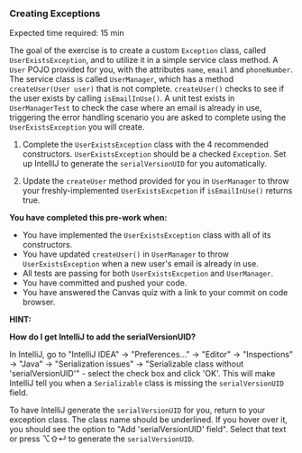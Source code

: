 ### Creating Exceptions

Expected time required: 15 min

The goal of the exercise is to create a custom `Exception` class, called `UserExistsException`,
and to utilize it in a simple service class method. A `User` POJO provided for you,
with the attributes `name`, `email` and `phoneNumber`. The service class is called `UserManager`,
which has a method `createUser(User user)` that is not complete. `createUser()`
checks to see if the user exists by calling `isEmailInUse()`. A unit test exists in `UserManagerTest`
to check the case where an email is already in use, triggering the error handling scenario you are asked
to complete using the `UserExistsException` you will create.

1) Complete the `UserExistsException` class with the 4 recommended constructors. `UserExistsException`
   should be a checked `Exception`. Set up IntellIJ to generate the `serialVersionUID` for you automatically.

2) Update the `createUser` method provided for you in `UserManager` to throw your freshly-implemented
   `UserExistsExcpetion` if `isEmailInUse()` returns true. 

**You have completed this pre-work when:**
* You have implemented the `UserExistsException` class with all of its constructors.
* You have updated `createUser()` in `UserManager` to throw `UserExistsException` when a new user's email is already
  in use.
* All tests are passing for both `UserExistsExcpetion` and
  `UserManager`.
* You have committed and pushed your code.
* You have answered the Canvas quiz with a link to your commit on code browser.

**HINT:**

**How do I get IntelliJ to add the serialVersionUID?**

  In IntelliJ, go to "IntelliJ IDEA" → "Preferences..." → "Editor" → "Inspections" → "Java" → "Serialization issues" →
  "Serializable class without 'serialVersionUID'" - select the check box and click 'OK'. This will make IntelliJ tell
  you when a `Serializable` class is missing the `serialVersionUID` field.

To have IntelliJ generate the `serialVersionUID` for you, return to your exception class. The class name should be
  underlined. If you hover over it, you should see the option to "Add 'serialVersionUID' field". Select that text or
  press ⌥⇧↵ to generate the `serialVersionUID`.
